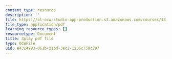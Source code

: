 ```yaml
---
content_type: resource
description: ''
file: https://ol-ocw-studio-app-production.s3.amazonaws.com/courses/18-086-mathematical-methods-for-engineers-ii-spring-2006/e4314983061b21bd3ec21236c750c297_ZpOJJk6en2o.pdf
file_type: application/pdf
learning_resource_types: []
resourcetype: Document
title: 3play pdf file
type: OCWFile
uid: e4314983-061b-21bd-3ec2-1236c750c297
---
```

